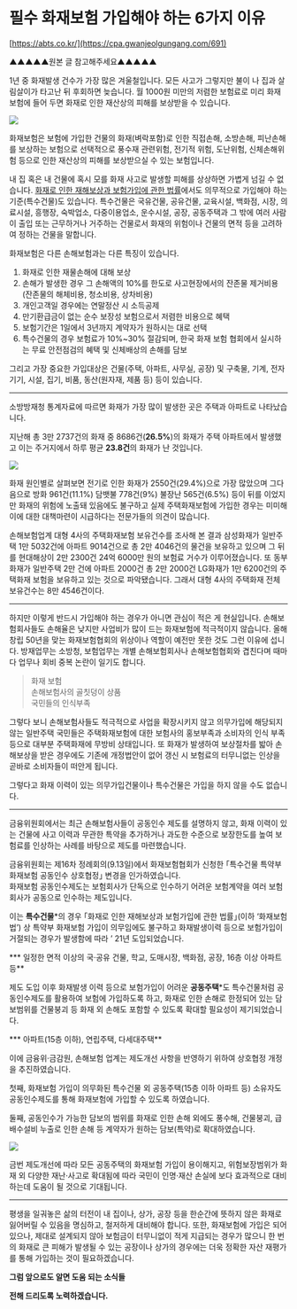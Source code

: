 ﻿# 필수 화재보험 가입해야 하는 6가지 이유
[https://abts.co.kr/](https://cpa.gwanjeolgungang.com/691)

▲▲▲▲▲원본 글 참고해주세요▲▲▲▲▲


1년 중 화재발생 건수가 가장 많은 겨울철입니다. 모든 사고가 그렇지만 불이 나 집과 살림살이가 타고난 뒤 후회하면 늦습니다. 월 1000원 미만의 저렴한 보험료로 미리 화재보험에 들어 두면 화재로 인한 재산상의 피해를 보상받을 수 있습니다.

![](https://blog.kakaocdn.net/dn/14cKl/btsBcReDoVM/6ikSklMSlu4x4neKRoDxb1/img.webp)

화재보험은 보험에 가입한 건물의 화재(벼락포함)로 인한 직접손해, 소방손해, 피난손해를 보상하는 보험으로 선택적으로 풍수재 관련위험, 전기적 위험, 도난위험, 신체손해위험 등으로 인한 재산상의 피해를 보상받으실 수 있는 보험입니다.

내 집 혹은 내 건물에 혹시 모를 화재 사고로 발생할 피해를 상상하면 가볍게 넘길 수 없습니다.  [화재로 인한 재해보상과 보험가입에 관한 법률](https://cpa.gwanjeolgungang.com/691)에서도 의무적으로 가입해야 하는 기준(특수건물)도 있습니다. 특수건물은 국유건물, 공유건물, 교육시설, 백화점, 시장, 의료시설, 흥행장, 숙박업소, 다중이용업소, 운수시설, 공장, 공동주택과 그 밖에 여러 사람이 출입 또는 근무하거나 거주하는 건물로서 화재의 위험이나 건물의 면적 등을 고려하여 정하는 건물을 말합니다.

화재보험은 다른 손해보험과는 다른 특징이 있습니다.

  
1. 화재로 인한 재물손해에 대해 보상  
2. 손해가 발생한 경우 그 손해액의 10%를 한도로 사고현장에서의 잔존물 제거비용(잔존물의 해체비용, 청소비용, 상차비용)  
3. 개인고객일 경우에는 연말정산 시 소득공제  
4. 만기환급금이 없는 순수 보장성 보험으로서 저렴한 비용으로 혜택  
5. 보험기간은 1일에서 3년까지 계약자가 원하시는 대로 선택  
6. 특수건물의 경우 보험료가 10%~30% 절감되며, 한국 화재 보험 협회에서 실시하는 무료 안전점검의 혜택 및 신체배상의 손해를 담보

그리고 가장 중요한 가입대상은 건물(주택, 아파트, 사무실, 공장) 및 구축물, 기계, 전자기기, 시설, 집기, 비품, 동산(원자재, 제품 등) 등이 있습니다.

----------

소방방재청 통계자료에 따르면 화재가 가장 많이 발생한 곳은 주택과 아파트로 나타났습니다.  
  
지난해 총 3만 2737건의 화재 중 8686건(**26.5%**)의 화재가 주택 아파트에서 발생했고 이는 주거지에서 하루 평균 **23.8건**의 화재가 난 것입니다.

![](https://blog.kakaocdn.net/dn/zhkOI/btsA7ORkOO8/1Y5kGEDgnvRM2FkNF3ZZrK/img.png)

  
화재 원인별로 살펴보면 전기로 인한 화재가 2550건(29.4%)으로 가장 많았으며 그다음으로 방화 961건(11.1%) 담뱃불 778건(9%) 불장난 565건(6.5%) 등이 뒤를 이었지만 화재의 위험에 노출돼 있음에도 불구하고 실제 주택화재보험에 가입한 경우는 미미해 이에 대한 대책마련이 시급하다는 전문가들의 의견이 많습니다.  
  
손해보험업계 대형 4사의 주택화재보험 보유건수를 조사해 본 결과 삼성화재가 일반주택 1만 5032건에 아파트 9014건으로 총 2만 4046건의 물건을 보유하고 있으며 그 뒤를 현대해상이 2만 2300건 24억 6000만 원의 보험료 거수가 이루어졌습니다. 또 동부화재가 일반주택 2만 건에 아파트 2000건 총 2만 2000건 LG화재가 1만 6200건의 주택화재 보험을 보유하고 있는 것으로 파악됐습니다. 그래서 대형 4사의 주택화재 전체 보유건수는 8만 4546건이다.

----------

하지만 이렇게 반드시 가입해야 하는 경우가 아니면 관심이 적은 게 현실입니다. 손해보험회사들도 손해율은 낮지만 사업비가 많이 드는 화재보험에 적극적이지 않습니다. 올해 창립 50년을 맞는 화재보험협회의 위상이나 역할이 예전만 못한 것도 그런 이유에 섭니다. 방재업무는 소방청, 보험업무는 개별 손해보험회사나 손해보험협회와 겹친다며 때마다 업무나 회비 중복 논란이 일기도 합니다.

> 화재 보험  
> 손해보험사의 골칫덩이 상품  
> 국민들의 인식부족

그렇다 보니 손해보험사들도 적극적으로 사업을 확장시키지 않고 의무가입에 해당되지 않는 일반주택 국민들은 주택화재보험에 대한 보험사의 홍보부족과 소비자의 인식 부족 등으로 대부분 주택화재에 무방비 상태입니다. 또 화재가 발생하여 보상절차를 밟아 손해보상을 받은 경우에도 기존에 개정법안이 없어 갱신 시 보험료의 터무니없는 인상을 곧바로 소비자들이 떠안게 됩니다.

그렇다고 화재 이력이 있는 의무가입건물이나 특수건물은 가입을 하지 않을 수도 없습니다.

----------

금융위원회에서는 최근 손해보험사들이 공동인수 제도를 설명하지 않고, 화재 이력이 있는 건물에 사고 이력과 무관한 특약을 추가하거나 과도한 수준으로 보장한도를 높여 보험료를 인상하는 사례를 바탕으로 제도를 마련했습니다.

금융위원회는 제16차 정례회의(9.13일)에서 화재보험협회가 신청한 ｢특수건물 특약부 화재보험 공동인수 상호협정｣ 변경을 인가하였습니다.  
화재보험 공동인수제도는 보험회사가 단독으로 인수하기 어려운 보험계약을 여러 보험회사가 공동으로 인수하는 제도입니다.  
  
  
이는  **특수건물***의 경우 ｢화재로 인한 재해보상과 보험가입에 관한 법률｣(이하 ‘화재보험법’) 상 특약부 화재보험 가입이 의무임에도 불구하고 화재발생이력 등으로 보험가입이 거절되는 경우가 발생함에 따라 ’ 21년 도입되었습니다.

*** 일정한 면적 이상의 국·공유 건물, 학교, 도매시장, 백화점, 공장, 16층 이상 아파트 등**

제도 도입 이후 화재발생 이력 등으로 보험가입이 어려운  **공동주택***도 특수건물처럼 공동인수제도를 활용하여 보험에 가입하도록 하고, 화재로 인한 손해로 한정되어 있는 담보범위를 건물붕괴 등 화재 외 손해도 포함할 수 있도록 확대할 필요성이 제기되었습니다.

*** 아파트(15층 이하), 연립주택, 다세대주택**  
  
  

이에 금융위·금감원, 손해보험 업계는 제도개선 사항을 반영하기 위하여 상호협정 개정을 추진하였습니다.  
  
  

첫째, 화재보험 가입이 의무화된 특수건물 외 공동주택(15층 이하 아파트 등) 소유자도 공동인수제도를 통해 화재보험에 가입할 수 있도록 하였습니다.  
  
  

둘째, 공동인수가 가능한 담보의 범위를 화재로 인한 손해 외에도 풍수해, 건물붕괴, 급배수설비 누출로 인한 손해 등 계약자가 원하는 담보(특약)로 확대하였습니다.

![](https://blog.kakaocdn.net/dn/vIqsD/btsA7CpN7Lf/ignvUKhik4Sfz1MUc8j0F1/img.png)

금번 제도개선에 따라 모든 공동주택의 화재보험 가입이 용이해지고, 위험보장범위가 화재 외 다양한 재난·사고로 확대됨에 따라 국민이 인명·재산 손실에 보다 효과적으로 대비하는데 도움이 될 것으로 기대됩니다.

----------

평생을 일궈놓은 삶의 터전이 내 집이나, 상가, 공장 등을 한순간에 뜻하지 않은 화재로 잃어버릴 수 있음을 명심하고, 철저하게 대비해야 합니다. 또한, 화재보험에 가입은 되어 있으나, 제대로 설계되지 않아 보험금이 터무니없이 적게 지급되는 경우가 많으니 한 번의 화재로 큰 피해가 발생될 수 있는 공장이나 상가의 경우에는 더욱 정확한 자산 재평가를 통해 가입하는 것이 필요하겠습니다.

**그럼 앞으로도 알면 도움 되는 소식들**

**전해 드리도록 노력하겠습니다.**

